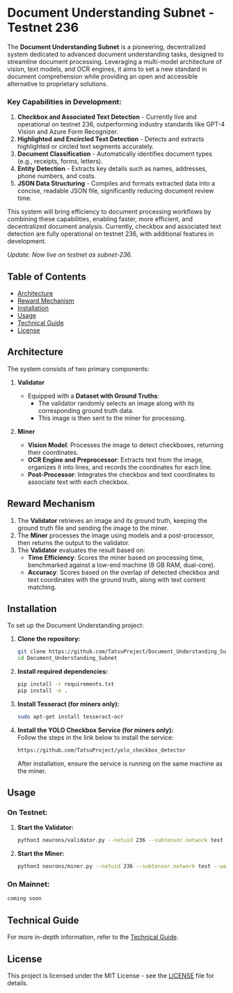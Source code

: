 
# Document Understanding Subnet - Testnet 236

The **Document Understanding Subnet** is a pioneering, decentralized system dedicated to advanced document understanding tasks, designed to streamline document processing. Leveraging a multi-model architecture of vision, text models, and OCR engines, it aims to set a new standard in document comprehension while providing an open and accessible alternative to proprietary solutions.

### Key Capabilities in Development:
1. **Checkbox and Associated Text Detection** - Currently live and operational on testnet 236, outperforming industry standards like GPT-4 Vision and Azure Form Recognizer.
2. **Highlighted and Encircled Text Detection** - Detects and extracts highlighted or circled text segments accurately.
3. **Document Classification** - Automatically identifies document types (e.g., receipts, forms, letters).
4. **Entity Detection** - Extracts key details such as names, addresses, phone numbers, and costs.
5. **JSON Data Structuring** - Compiles and formats extracted data into a concise, readable JSON file, significantly reducing document review time.

This system will bring efficiency to document processing workflows by combining these capabilities, enabling faster, more efficient, and decentralized document analysis. Currently, checkbox and associated text detection are fully operational on testnet 236, with additional features in development.

*Update: Now live on testnet as subnet-236.*

## Table of Contents

- [Architecture](#architecture)
- [Reward Mechanism](#reward-mechanism)
- [Installation](#installation)
- [Usage](#usage)
- [Technical Guide](#technical-guide)
- [License](#license)

## Architecture

The system consists of two primary components:

1. **Validator**
   - Equipped with a **Dataset with Ground Truths**:
     - The validator randomly selects an image along with its corresponding ground truth data.
     - This image is then sent to the miner for processing.

2. **Miner**
   - **Vision Model**: Processes the image to detect checkboxes, returning their coordinates.
   - **OCR Engine and Preprocessor**: Extracts text from the image, organizes it into lines, and records the coordinates for each line.
   - **Post-Processor**: Integrates the checkbox and text coordinates to associate text with each checkbox.

## Reward Mechanism

1. The **Validator** retrieves an image and its ground truth, keeping the ground truth file and sending the image to the miner.
2. The **Miner** processes the image using models and a post-processor, then returns the output to the validator.
3. The **Validator** evaluates the result based on:
   - **Time Efficiency**: Scores the miner based on processing time, benchmarked against a low-end machine (8 GB RAM, dual-core).
   - **Accuracy**: Scores based on the overlap of detected checkbox and text coordinates with the ground truth, along with text content matching.

## Installation

To set up the Document Understanding project:

1. **Clone the repository:**
   ```bash
   git clone https://github.com/TatsuProject/Document_Understanding_Subnet.git
   cd Document_Understanding_Subnet
   ```

2. **Install required dependencies:**
   ```bash
   pip install -r requirements.txt
   pip install -e .
   ```

3. **Install Tesseract (for miners only):**
   ```bash
   sudo apt-get install tesseract-ocr
   ```

4. **Install the YOLO Checkbox Service (for miners only):**  
   Follow the steps in the link below to install the service:  
   ```bash
   https://github.com/TatsuProject/yolo_checkbox_detector
   ```
   After installation, ensure the service is running on the same machine as the miner.

## Usage

### On Testnet:

1. **Start the Validator:**
   ```bash
   python3 neurons/validator.py --netuid 236 --subtensor.network test --wallet.name validator --wallet.hotkey default --logging.debug 
   ```

2. **Start the Miner:**
   ```bash
   python3 neurons/miner.py --netuid 236 --subtensor.network test --wallet.name miner --wallet.hotkey default --logging.debug 
   ```

### On Mainnet:
   ```bash
   coming soon
   ```

## Technical Guide

For more in-depth information, refer to the [Technical Guide](docs/Technical_Guide.md).

## License

This project is licensed under the MIT License - see the [LICENSE](LICENSE) file for details.
